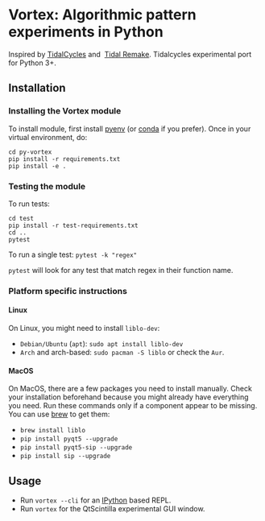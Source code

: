 # Vortex: Algorithmic pattern experiments in Python

Inspired by [TidalCycles](https://tidalcycles.org) and 
[Tidal Remake](https://github.com/yaxu/remake). Tidalcycles experimental port
for Python 3+.


## Installation

### Installing the Vortex module

To install module, first install [pyenv](https://github.com/pyenv/pyenv) (or [conda](https://docs.conda.io/en/latest/) if you prefer). Once in your virtual environment, do:

```
cd py-vortex
pip install -r requirements.txt
pip install -e .
```

### Testing the module

To run tests:
```
cd test
pip install -r test-requirements.txt
cd ..
pytest
```

To run a single test:
`pytest -k "regex"`

`pytest` will look for any test that match regex in their function name.

### Platform specific instructions
#### Linux

On Linux, you might need to install `liblo-dev`:
* `Debian/Ubuntu` (`apt`): `sudo apt install liblo-dev`
* `Arch` and arch-based: `sudo pacman -S liblo` or check the `Aur`.

#### MacOS

On MacOS, there are a few packages you need to install manually. Check your installation beforehand because you might already have everything you need. Run these commands only if a component appear to be missing. You can use [brew](https://brew.sh/) to get them:
* `brew install liblo`
* `pip install pyqt5 --upgrade`
* `pip install pyqt5-sip --upgrade`
* `pip install sip --upgrade`

## Usage

* Run `vortex --cli` for an [IPython](https://ipython.org/) based REPL.
* Run `vortex` for the QtScintilla experimental GUI window.
